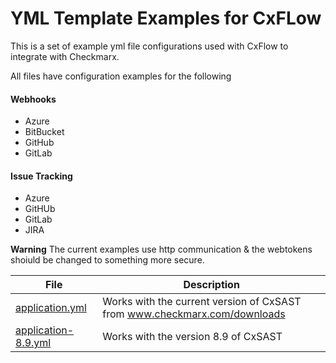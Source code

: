 # YML Template Examples for CxFLow

This is a set of example yml file configurations used with CxFlow to integrate with Checkmarx.

All files have configuration examples for the following

#### Webhooks
* Azure
* BitBucket
* GitHub
* GitLab

#### Issue Tracking
* Azure
* GitHUb
* GitLab
* JIRA

**Warning** The current examples use http communication & the webtokens shoiuld be changed to something more secure.

File | Description
--------|------------
[application.yml](application.yml) | Works with the current version of CxSAST from www.checkmarx.com/downloads
[application-8.9.yml](application-8.9.yml) | Works with the version 8.9 of CxSAST






